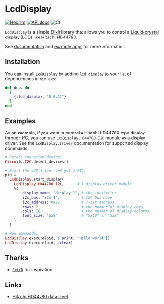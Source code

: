 # LcdDisplay

[![Hex.pm](https://img.shields.io/hexpm/v/lcd_display.svg)](https://hex.pm/packages/lcd_display)
[![API docs](https://img.shields.io/hexpm/v/lcd_display.svg?label=docs)](https://hexdocs.pm/lcd_display/LcdDisplay.html)
![CI](https://github.com/mnishiguchi/lcd_display/workflows/CI/badge.svg)

`LcdDisplay` is a simple [Elixir](https://elixir-lang.org/) library that allows you to control a [Liquid-crystal display (LCD)](https://en.wikipedia.org/wiki/Liquid-crystal_display) like [Hitachi HD44780](https://en.wikipedia.org/wiki/Hitachi_HD44780_LCD_controller).

See [documentation](https://hexdocs.pm/lcd_display/LcdDisplay.html) and [example apps](https://github.com/mnishiguchi/lcd_display/tree/main/examples) for more information.

## Installation

You can install `LcdDisplay` by adding `lcd_display` to your list of dependencies in `mix.exs`:

```elixir
def deps do
  [
    {:lcd_display, "0.0.13"}
  ]
end
```

## Examples

As an example, if you want to control a Hitachi HD44780 type display through
[I²C](https://en.wikipedia.org/wiki/I%C2%B2C), you can use `LcdDisplay.HD44780.I2C` module as a
display driver. See the `LcdDisplay.Driver` documentation for supported display commands.

```elixir
# Detect connected devices.
Circuits.I2C.detect_devices()

# Start the LCD driver and get a PID.
pid =
  LcdDisplay.start_display(
    LcdDisplay.HD44780.I2C,      # A display driver module
    %{
        display_name: "display 1", # the identifier
        i2c_bus: "i2c-1",          # I2C bus name
        i2c_address: 0x27,         # 7-bit address
        rows: 2,                   # the number of display rows
        cols: 16,                  # the number of display columns
        font_size: "5x8"           # "5x10" or "5x8"
    }
  )

# Run commands.
LcdDisplay.execute(pid, {:print, "Hello world"})
LcdDisplay.execute(pid, :clear)
```

## Thanks

- [`ExLCD`](https://github.com/cthree/ex_lcd) for inspiration

## Links

- [Hitachi HD44780 datasheet](https://cdn-shop.adafruit.com/datasheets/HD44780.pdf)
